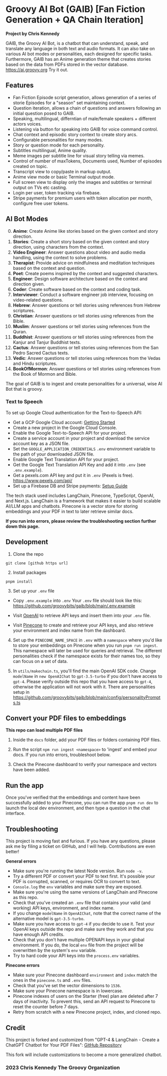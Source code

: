 # Groovy AI Bot (GAIB) [Fan Fiction Generation + QA Chain Iteration]

**Project by Chris Kennedy**

GAIB, the Groovy AI Bot, is a chatbot that can understand, speak, and translate any language in both text and audio formats. It can also take on various AI bot modes or personalities, each designed for specific tasks. Furthermore, GAIB has an Anime generation theme that creates stories based on the data from PDFs stored in the vector database.
<https://ai.groovy.org> Try it out.

## Features

- Fan Fiction Episode script generation, allows generation of a series of storie Episodes for a "season" set maintaining context.
- Question iteration, allows a chain of questions and answers following an initial question posed to GAIB.
- Speaking, multilingual, differntian of male/female speakers + different actors voices.
- Listening via button for speaking into GAIB for voice command control.
- Chat context and episodic story context to create story arcs.
- Configurable personalities for many modes.
- Story or question mode for each personality.
- Subtitles multilingual, Anime quality.
- Meme images per subtitle line for visual story telling via memes.
- Control of number of maxTokens, Documents used, Number of episodes created on topic.
- Transcript view to copy/paste in markup output.
- Anime view mode or basic Terminal output mode.
- Full screen view to display only the images and subtitles or terminal output on TVs etc casting.
- Login per user, token tracking via firebase.
- Stripe payments for premium users with token allocation per month, configure free user tokens.

## AI Bot Modes

0. **Anime**: Create Anime like stories based on the given context and story direction.
1. **Stories**: Create a short story based on the given context and story direction, using characters from the context.
2. **Video Engineer**: Answer questions about video and audio media handling, using the context to solve problems.
3. **Therapist**: Provide advice on mindfulness and meditation techniques based on the context and question.
4. **Poet**: Create poems inspired by the context and suggested characters.
5. **Engineer**: Design software architecture based on the context and direction given.
6. **Coder**: Create software based on the context and coding task.
7. **Interviewer**: Conduct a software engineer job interview, focusing on video-related questions.
8. **Hebrew**: Answer questions or tell stories using references from Hebrew scriptures.
9. **Christian**: Answer questions or tell stories using references from the Bible.
10. **Muslim**: Answer questions or tell stories using references from the Quran.
11. **Buddhist**: Answer questions or tell stories using references from the Kanjur and Tanjur Buddhist texts.
12. **Cactus**: Answer questions or tell stories using references from the San Pedro Sacred Cactus texts.
13. **Vedic**: Answer questions or tell stories using references from the Vedas and Hindu scriptures.
14. **BookOfMormon**: Answer questions or tell stories using references from the Book of Mormon and Bible.

The goal of GAIB is to ingest and create personalities for a universal, wise AI Bot that is groovy.

### Text to Speech

To set up Google Cloud authentication for the Text-to-Speech API:

- Get a GCP Google Cloud account: [Getting Started](https://cloud.google.com/docs/authentication/getting-started)
- Create a new project in the Google Cloud Console.
- Enable the Google Text-to-Speech API for your project.
- Create a service account in your project and download the service account key as a JSON file.
- Set the `GOOGLE_APPLICATION_CREDENTIALS` `.env` environment variable to the path of your downloaded JSON file.
- Enable Google Text Translation API for your project.
- Get the Google Text Translation API Key and add it into `.env` (see `.env.example`).
- Get a pexels.com API key and put it in `.env` (Pexels is free). <https://www.pexels.com/api/>
- Set up a Firebase DB and Stripe payments: [Setup Guide](https://blog.jarrodwatts.com/set-up-subscription-payments-with-stripe-using-firebase-and-nextjs)

The tech stack used includes LangChain, Pinecone, TypeScript, OpenAI, and Next.js. LangChain is a framework that makes it easier to build scalable AI/LLM apps and chatbots. Pinecone is a vector store for storing embeddings and your PDF in text to later retrieve similar docs.

**If you run into errors, please review the troubleshooting section further down this page.**

## Development

1. Clone the repo

```
git clone [github https url]
```

2. Install packages

```
pnpm install
```

3. Set up your `.env` file

- Copy `.env.example` into `.env`
  Your `.env` file should look like this: <https://github.com/groovybits/gaib/blob/main/.env.example>

- Visit [OpenAI](https://help.openai.com/en/articles/4936850-where-do-i-find-my-secret-api-key) to retrieve API
keys and insert them into your `.env` file.
- Visit [Pinecone](https://pinecone.io/) to create and retrieve your API keys, and also retrieve your environment and index name from the dashboard.

4. Set up the `PINECONE_NAME_SPACE` in `.env` with a `namespace` where you'd like to store your embeddings on Pinecone when you run `pnpm run ingest`. This namespace will later be used for queries and retrieval. The different personalities check if the namespace exists for their names too, so they can focus on a set of data.

5. In `utils/makechain.ts`, you'll find the main OpenAI SDK code. Change `modelName` in `new OpenAIChat` to `gpt-3.5-turbo` if you don't have access to `gpt-4`. Please verify outside this repo that you have access to `gpt-4`, otherwise the application will not work with it. There are personalities setup in <https://github.com/groovybits/gaib/blob/main/config/personalityPrompts.ts>

## Convert your PDF files to embeddings

**This repo can load multiple PDF files**

1. Inside the `docs` folder, add your PDF files or folders containing PDF files.

2. Run the script `npm run ingest <namespace>` to 'ingest' and embed your docs. If you run into errors, troubleshoot below.

3. Check the Pinecone dashboard to verify your namespace and vectors have been added.

## Run the app

Once you've verified that the embeddings and content have been successfully added to your Pinecone, you can run the app `pnpm run dev` to launch the local dev environment, and then type a question in the chat interface.

## Troubleshooting

This project is moving fast and furious. If you have any questions, please ask me by filing a ticket on GitHub, and I will help. Contributions are even better!

**General errors**

- Make sure you're running the latest Node version. Run `node -v`.
- Try a different PDF or convert your PDF to text first. It's possible your PDF is corrupted, scanned, or requires OCR to convert to text.
- `Console.log` the `env` variables and make sure they are exposed.
- Make sure you're using the same versions of LangChain and Pinecone as this repo.
- Check that you've created an `.env` file that contains your valid (and working) API keys, environment, and index name.
- If you change `modelName` in `OpenAIChat`, note that the correct name of the alternative model is `gpt-3.5-turbo`.
- Make sure you have access to `gpt-4` if you decide to use it. Test your OpenAI keys outside the repo and make sure they work and that you have enough API credits.
- Check that you don't have multiple OPENAPI keys in your global environment. If you do, the local `env` file from the project will be overwritten by the system's `env` variable.
- Try to hard code your API keys into the `process.env` variables.

**Pinecone errors**

- Make sure your Pinecone dashboard `environment` and `index` match the ones in the `pinecone.ts` and `.env` files.
- Check that you've set the vector dimensions to `1536`.
- Make sure your Pinecone namespace is in lowercase.
- Pinecone indexes of users on the Starter (free) plan are deleted after 7 days of inactivity. To prevent this, send an API request to Pinecone to reset the counter before 7 days.
- Retry from scratch with a new Pinecone project, index, and cloned repo.

## Credit

This project is forked and customized from "GPT-4 & LangChain - Create a ChatGPT Chatbot for Your PDF Files":
[GitHub Repository](https://github.com/mayooear/gpt4-pdf-chatbot-langchain)

This fork will include customizations to become a more generalized chatbot.

### 2023 Chris Kennedy The Groovy Organization
